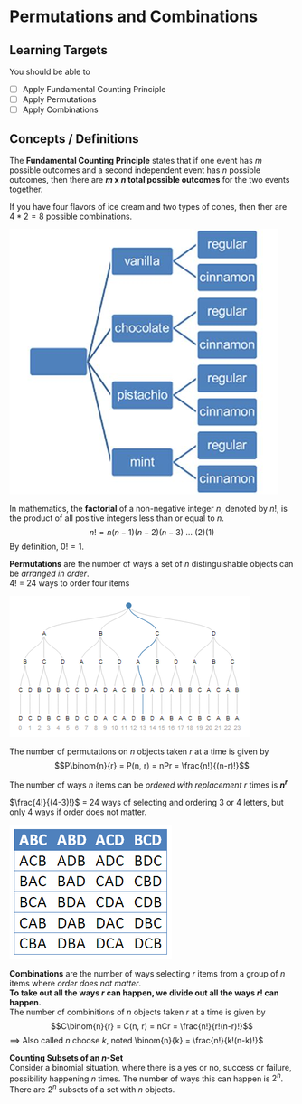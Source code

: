 # Permutations and Combinations

## Learning Targets

You should be able to
- [ ] Apply Fundamental Counting Principle
- [ ] Apply Permutations
- [ ] Apply Combinations

## Concepts / Definitions

The **Fundamental Counting Principle** states that if one event has $m$ possible outcomes and a second independent event has $n$ possible outcomes, then there are **$m$ x $n$ total possible outcomes** for the two events together.

If you have four flavors of ice cream and two types of cones, then ther are $4 * 2 = 8$ possible combinations.

![Ice Cream Flavors and Toppings](assets/permutations_and_combinations_1.jpg)

In mathematics, the **factorial** of a non-negative integer $n$, denoted by $n!$, is the product of all positive integers less than or equal to $n$.
$$n! = n(n-1)(n-2)(n-3)\ ...\ (2)(1)$$
By definition, $0! = 1$.

**Permutations** are the number of ways a set of $n$ distinguishable objects can be *arranged in order*.\
$4!$ = 24 ways to order four items

![Permutation of the letters ABCD](assets/permutations_and_combinations_2.png)

The number of permutations on $n$ objects taken $r$ at a time is given by
$$P\binom{n}{r} = P(n, r) = nPr = \frac{n!}{(n-r)!}$$

The number of ways $n$ items can be *ordered with replacement $r$* times is **$n^r$**

$\frac{4!}{(4-3)!}$ = 24 ways of selecting and ordering 3 or 4 letters, but only 4 ways if order does not matter.

![ABCD as a Permutation Table](assets/permutations_and_combinations_3.png)

**Combinations** are the number of ways selecting $r$ items from a group of $n$ items where *order does not matter*.\
**To take out all the ways $r$ can happen, we divide out all the ways $r!$ can happen.**\
The number of combinitions of $n$ objects taken $r$ at a time is given by
$$C\binom{n}{r} = C(n, r) = nCr = \frac{n!}{r!(n-r)!}$$
$\implies$ Also called $n$ choose $k$, noted \binom{n}{k} = \frac{n!}{k!(n-k)!}$

**Counting Subsets of an $n$-Set**\
Consider a binomial situation, where there is a yes or no, success or failure, possibility happening $n$ times. The number of ways this can happen is $2^n$. There are $2^n$ subsets of a set with $n$ objects.
